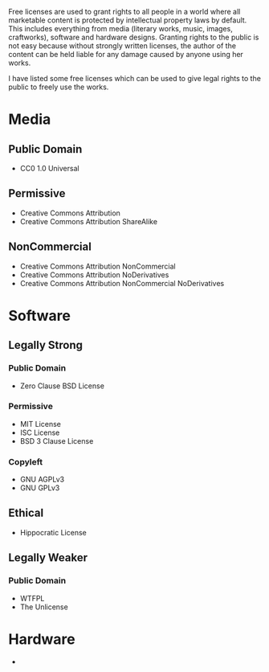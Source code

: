 Free licenses are used to grant rights to all people in a world where all marketable content is protected by intellectual property laws by default. This includes everything from media (literary works, music, images, craftworks), software and hardware designs. Granting rights to the public is not easy because without strongly written licenses, the author of the content can be held liable for any damage caused by anyone using her works.

I have listed some free licenses which can be used to give legal rights to the public to freely use the works.

# Media
## Public Domain
- CC0 1.0 Universal
## Permissive
- Creative Commons Attribution
- Creative Commons Attribution ShareAlike
## NonCommercial
- Creative Commons Attribution NonCommercial
- Creative Commons Attribution NoDerivatives
- Creative Commons Attribution NonCommercial NoDerivatives
# Software
## Legally Strong
### Public Domain
- Zero Clause BSD License
### Permissive
- MIT License
- ISC License
- BSD 3 Clause License
### Copyleft
- GNU AGPLv3
- GNU GPLv3
## Ethical
- Hippocratic License
## Legally Weaker
### Public Domain
- WTFPL
- The Unlicense
# Hardware
- 